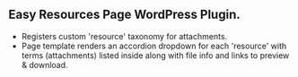 ## Easy Resources Page WordPress Plugin.

* Registers custom 'resource' taxonomy for attachments.
* Page template renders an accordion dropdown for each 'resource' with terms (attachments) listed inside along with file info and links to preview & download.